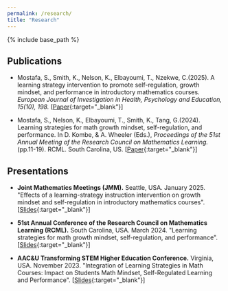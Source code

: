 ```yaml
---
permalink: /research/
title: "Research"
---
```


{% include base_path %}

## Publications

+ Mostafa, S., Smith, K., Nelson, K., Elbayoumi, T., Nzekwe, C.(2025). A learning strategy intervention to promote self-regulation, growth mindset, and performance in introductory mathematics courses. *European Journal of Investigation in Health, Psychology and Education, 15(10), 198.* [[Paper](https://doi.org/10.3390/ejihpe15100198){:target="_blank"}]

+ Mostafa, S., Nelson, K., Elbayoumi, T., Smith, K., Tang, G.(2024). Learning strategies for math growth mindset, self-regulation, and performance. In D. Kombe, & A. Wheeler (Eds.), *Proceedings of the 51st Annual Meeting of the Research Council on Mathematics Learning.* (pp.11-19). RCML. South Carolina, US. [[Paper](https://github.com/mathlsincat/mathlsincat.github.io/blob/2c8d2bdd78e3894fb09f3311cd158f195dc7a180/files/Publications/RCML2024-Paper.pdf){:target="_blank"}]

## Presentations

+ **Joint Mathematics Meetings (JMM).** Seattle, USA. January 2025. "Effects of a learning-strategy instruction intervention on growth mindset and self-regulation in introductory mathematics courses". [[Slides](https://github.com/mathlsincat/mathlsincat.github.io/blob/92076915f81b42d6d4a4d4990291731533eab0d4/files/Publications/JMM2025-Slides.pdf){:target="_blank"}]

+ **51st Annual Conference of the Research Council on Mathematics Learning (RCML).** South Carolina, USA. March 2024. "Learning strategies for math growth mindset, self-regulation, and performance". [[Slides](https://github.com/mathlsincat/mathlsincat.github.io/blob/2c8d2bdd78e3894fb09f3311cd158f195dc7a180/files/Publications/RCML2024-Slides.pdf){:target="_blank"}]

+ **AAC&U Transforming STEM Higher Education Conference.** Virginia, USA. November 2023. "Integration of Learning Strategies in Math Courses: Impact on Students Math Mindset, Self-Regulated Learning and Performance". [[Slides](https://github.com/mathlsincat/mathlsincat.github.io/blob/2c8d2bdd78e3894fb09f3311cd158f195dc7a180/files/Publications/AACU-STEMConf2023-Slides.pdf){:target="_blank"}]


